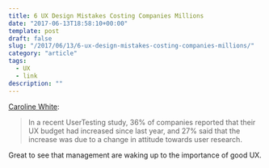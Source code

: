 ```yaml
---
title: 6 UX Design Mistakes Costing Companies Millions
date: "2017-06-13T18:58:10+00:00"
template: post
draft: false
slug: "/2017/06/13/6-ux-design-mistakes-costing-companies-millions/"
category: "article"
tags:
  - UX
  - link
description: ""
---
```


<a href="https://www.usertesting.com/blog/2017/05/11/6-ux-design-mistakes/?utm_source=linkedIn&amp;utm_medium=social&amp;utm_campaign=SocialWarfare">Caroline White</a>:

<blockquote>In a recent UserTesting study, 36% of companies reported that their UX budget had increased since last year, and 27% said that the increase was due to a change in attitude towards user research.</blockquote>
Great to see that management are waking up to the importance of good UX.
